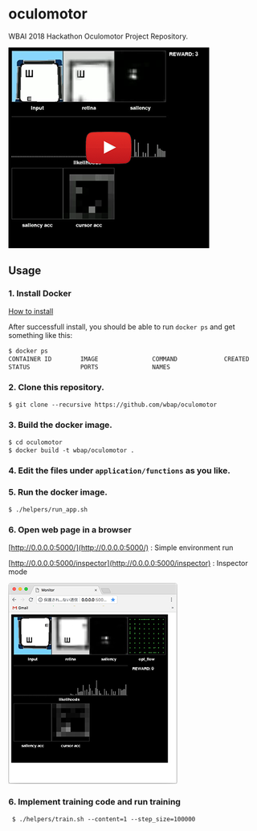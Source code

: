 # oculomotor
WBAI 2018 Hackathon Oculomotor Project Repository.

[![preview](./doc/images/preview0.png)](https://youtu.be/WH7AUJzk70o)

## Usage

### 1. Install Docker
[How to install](https://docs.docker.com/install/)

After successfull install, you should be able to run `docker ps` and get something like this:

```
$ docker ps
CONTAINER ID        IMAGE               COMMAND             CREATED             STATUS              PORTS               NAMES
```

### 2. Clone this repository.
```
$ git clone --recursive https://github.com/wbap/oculomotor
```

### 3. Build the docker image.
```
$ cd oculomotor
$ docker build -t wbap/oculomotor .
```

### 4. Edit the files under `application/functions` as you like.

### 5. Run the docker image.
```
$ ./helpers/run_app.sh
```

### 6. Open web page in a browser

[http://0.0.0.0:5000/](http://0.0.0.0:5000/) : Simple environment run

[http://0.0.0.0:5000/inspector](http://0.0.0.0:5000/inspector) : Inspector mode

![screenshot](./doc/images/screenshot0.png)


### 6. Implement training code and run training
```
 $ ./helpers/train.sh --content=1 --step_size=100000
``` 
